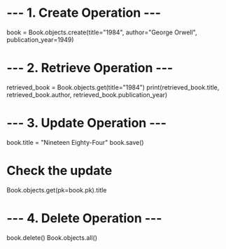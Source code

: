 # --- 1. Create Operation ---
book = Book.objects.create(title="1984", author="George Orwell", publication_year=1949)

# --- 2. Retrieve Operation ---
retrieved_book = Book.objects.get(title="1984")
print(retrieved_book.title, retrieved_book.author, retrieved_book.publication_year)

# --- 3. Update Operation ---
book.title = "Nineteen Eighty-Four"
book.save()
# Check the update
Book.objects.get(pk=book.pk).title

# --- 4. Delete Operation ---
book.delete()
Book.objects.all()